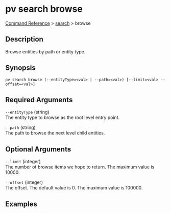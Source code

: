 # pv search browse
[Command Reference](../../../README.md#command-reference) > [search](./main.md) > browse

## Description
Browse entities by path or entity type.

## Synopsis
```
pv search browse (--entityType=<val> | --path=<val>) [--limit=<val> --offset=<val>]
```

## Required Arguments
`--entityType` (string)  
The entity type to browse as the root level entry point.

`--path` (string)  
The path to browse the next level child entities.

## Optional Arguments
`--limit` (integer)  
The number of browse items we hope to return. The maximum value is 10000.

`--offset` (integer)  
The offset. The default value is 0. The maximum value is 100000.

## Examples
```powershell

```